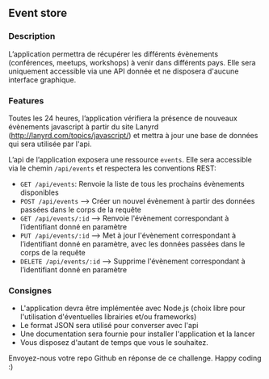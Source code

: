 Event store
--

### Description
L’application permettra de récupérer les différents évènements (conférences, meetups, workshops) à venir dans différents pays. Elle sera uniquement accessible via une API donnée et ne disposera d'aucune interface graphique.

### Features
Toutes les 24 heures, l’application vérifiera la présence de nouveaux évènements javascript à partir du site Lanyrd (http://lanyrd.com/topics/javascript/) et mettra à jour une base de données qui sera utilisée par l'api.

L’api de l’application exposera une ressource `events`. Elle sera accessible via le chemin `/api/events` et respectera les conventions REST:

- `GET /api/events`: Renvoie la liste de tous les prochains évènements disponibles
- `POST /api/events` --> Créer un nouvel évènement à partir des données passées dans le corps de la requête
- `GET /api/events/:id` --> Renvoie l'évènement correspondant à l’identifiant donné en paramètre
- `PUT /api/events/:id` --> Met à jour l'évènement correspondant à l’identifiant donné en paramètre, avec les données passées dans le corps de la requête
- `DELETE /api/events/:id` --> Supprime l'évènement correspondant à l’identifiant donné en paramètre

### Consignes
- L'application devra être implémentée avec Node.js (choix libre pour l'utilisation d'éventuelles librairies et/ou frameworks)
- Le format JSON sera utilisé pour converser avec l'api
- Une documentation sera fournie pour installer l'application et la lancer
- Vous disposez d'autant de temps que vous le souhaitez.

Envoyez-nous votre repo Github en réponse de ce challenge.
Happy coding :)



